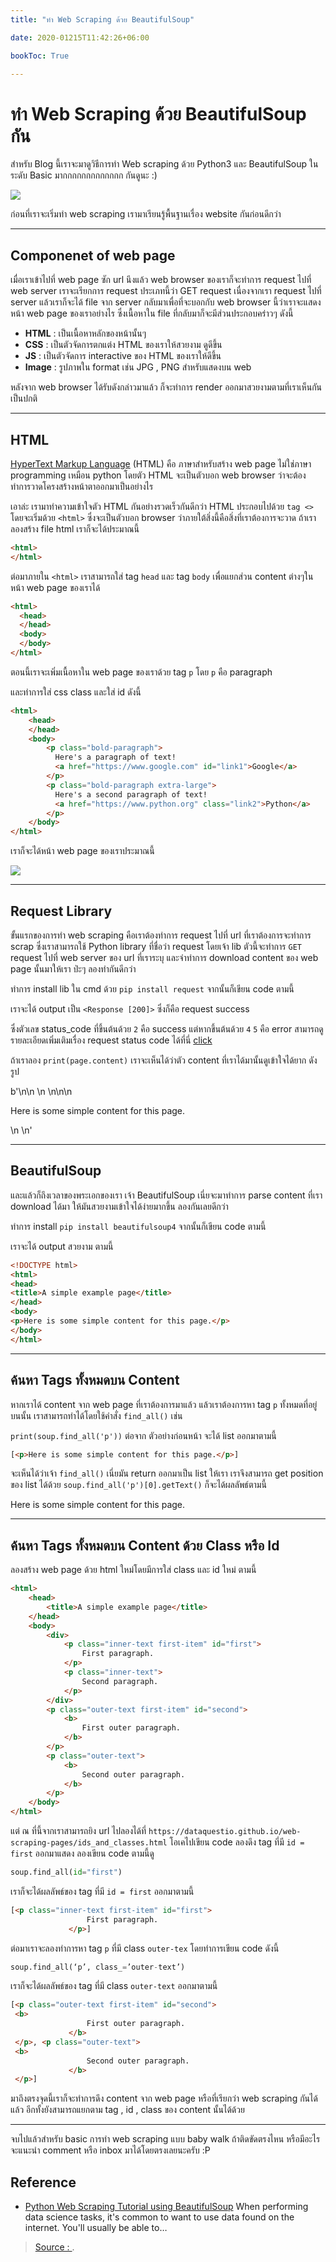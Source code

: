 ```yaml
---
title: "ทำ Web Scraping ด้วย BeautifulSoup"

date: 2020-01215T11:42:26+06:00

bookToc: True

---
```


ทำ Web Scraping ด้วย BeautifulSoup กัน
===

สำหรับ Blog นี้เราจะมาดูวิธีการทำ Web scraping ด้วย Python3 และ BeautifulSoup ในระดับ Basic มากกกกกกกกกกกกก กันดูนะ :)


![](https://miro.medium.com/max/900/1*DNTLycFqmcfwB5iNMCvPFg.jpeg)

ก่อนที่เราจะเริ่มทำ web scraping เรามาเรียนรู้พื้นฐานเรื่อง website กันก่อนดีกว่า

----------

## **Componenet of web page**

เมื่อเราเข้าไปที่ web page ซัก url นึงแล้ว web browser ของเราก็จะทำการ request ไปที่ web server เราจะเรียกการ request ประเภทนี้ว่า GET request เนื่องจากเรา request ไปที่ server แล้วเราก็จะได้ file จาก server กลับมาเพื่อที่จะบอกกับ web browser นี้ว่าเราจะแสดงหน้า web page ของเราอย่างไร ซึ่งเนื้อหาใน file ที่กลับมาก็จะมีส่วนประกอบคร่าวๆ ดังนี้

-   **HTML** : เป็นเนื้อหาหลักของหน้านั้นๆ
-   **CSS** : เป็นตัวจัดการตกแต่ง HTML ของเราให้สวยงาม ดูดีขึ้น
-   **JS** : เป็นตัวจัดการ interactive ของ HTML ของเราให้ดีขึ้น
-   **Image** : รูปภาพใน format เช่น JPG , PNG สำหรับแสดงบน web

หลังจาก web browser ได้รับดังกล่าวมาแล้ว ก็จะทำการ render ออกมาสวยงามตามที่เราเห็นกันเป็นปกติ

----------

## **HTML**

[HyperText Markup Language](https://en.wikipedia.org/wiki/HTML)  (HTML) คือ ภาษาสำหรับสร้าง web page ไม่ใช่ภาษา programming เหมือน python โดยตัว HTML จะเป็นตัวบอก web browser ว่าจะต้องทำการวาดโครงสร้างหน้าตาออกมาเป็นอย่างไร

เอาล่ะ เรามาทำความเข้าใจตัว HTML กันอย่างรวดเร็วกันดีกว่า HTML ประกอบไปด้วย  `tag <>`  โดยจะเริ่มด้วย  `<html>`  ซึ่งจะเป็นตัวบอก browser ว่าภายใต้สิ่งนี้คือสิ่งที่เราต้องการจะวาด ถ้าเราลองสร้าง file html เราก็จะได้ประมาณนี้
```html
<html>  
</html>
```
ต่อมาภายใน  `<html>`  เราสามารถใส่ tag  `head`  และ tag  `body`  เพื่อแยกส่วน content ต่างๆในหน้า web page ของเราได้
```html
<html>  
  <head>  
  </head>  
  <body>  
  </body>  
</html>
```
ตอนนี้เราจะเพิ่มเนื้อหาใน web page ของเราด้วย tag  `p`  โดย  `p`  คือ paragraph

และทำการใส่ css class และใส่ id ดังนี้
```html
<html>  
    <head>  
    </head>  
    <body>  
        <p class="bold-paragraph">  
          Here's a paragraph of text!  
          <a href="https://www.google.com" id="link1">Google</a>  
        </p>  
        <p class="bold-paragraph extra-large">  
          Here's a second paragraph of text!  
          <a href="https://www.python.org" class="link2">Python</a>  
        </p>  
    </body>  
</html>
```
เราก็จะได้หน้า web page ของเราประมาณนี้

![](https://miro.medium.com/max/435/1*BY-qiEr-txcZhe8vZqAUjw.png)

----------

## Request Library

ขั้นแรกของการทำ web scraping คือเราต้องทำการ request ไปที่ url ที่เราต้องการจะทำการ scrap ซึ่งเราสามารถใช้ Python library ที่ชื่อว่า request โดยเจ้า lib ตัวนี้จะทำการ  `GET`  request ไปที่ web server ของ url ที่เราระบุ และจำทำการ download content ของ web page นั้นมาให้เรา ป่ะๆ ลองทำกันดีกว่า

ทำการ install lib ใน cmd ด้วย  `pip install request`  จากนั้นก็เขียน code ตามนี้

เราจะได้ output เป็น  `<Response [200]>`  ซึ่งก็คือ request success

ซึ่งตัวเลข status_code ที่ขึ้นต้นด้วย  `2`  คือ success แต่หากขึ้นต้นด้วย  `4`  `5`  คือ error สามารถดูรายละเอียดเพิ่มเติมเรื่อง request status code ได้ที่นี่  [click](https://www.restapitutorial.com/httpstatuscodes.html)

ถ้าเราลอง  `print(page.content)`  เราจะเห็นได้ว่าตัว content ที่เราได้มานั้นดูเข้าใจได้ยาก ดังรูป

b'<!DOCTYPE html>\n<html>\n <head>\n <title>A simple example page</title>\n</head>\n<body>\n<p>Here is some simple content for this page.</p>\n </body>\n</html>'

----------

## BeautifulSoup

และแล้วก็ถึงเวลาของพระเอกของเรา เจ้า BeautifulSoup เนี่ยจะมาทำการ parse content ที่เรา download ได้มา ให้มันสวยงามเข้าใจได้ง่ายมากขึ้น ลองกันเลยดีกว่า

ทำการ install  `pip install beautifulsoup4`  จากนั้นก็เขียน code ตามนี้

เราจะได้ output สวยงาม ตามนี้
```html
<!DOCTYPE html>    
<html>   
<head>   
<title>A simple example page</title>  
</head>   
<body>   
<p>Here is some simple content for this page.</p>   
</body>   
</html>
```
----------

## ค้นหา Tags ทั้งหมดบน Content

หากเราได้ content จาก web page ที่เราต้องการมาแล้ว แล้วเราต้องการหา tag  `p`  ทั้งหมดที่อยู่บนนั้น เราสามารถทำได้โดยใช้คำสั่ง  `find_all()`  เช่น

`print(soup.find_all('p'))`  ต่อจาก ตัวอย่างก่อนหน้า จะได้ list ออกมาตามนี้
```html
[<p>Here is some simple content for this page.</p>]
```
จะเห็นได้ว่าเจ้า  `find_all()`  เนี่ยมัน return ออกมาเป็น list ให้เรา เราจึงสามารถ get position ของ list ได้ด้วย  `soup.find_all('p')[0].getText()`  ก็จะได้ผลลัพธ์ตามนี้

Here is some simple content for this page.

----------

## ค้นหา Tags ทั้งหมดบน Content ด้วย Class หรือ Id

ลองสร้าง web page ด้วย html ใหม่โดยมีการใส่ class และ id ใหม่ ตามนี้
```html
<html>  
    <head>  
        <title>A simple example page</title>  
    </head>  
    <body>  
        <div>  
            <p class="inner-text first-item" id="first">  
                First paragraph.  
            </p>  
            <p class="inner-text">  
                Second paragraph.  
            </p>  
        </div>  
        <p class="outer-text first-item" id="second">  
            <b>  
                First outer paragraph.  
            </b>  
        </p>  
        <p class="outer-text">  
            <b>  
                Second outer paragraph.  
            </b>  
        </p>  
    </body>  
</html>
```
แต่ ณ ที่นี้จากเราสามารถยิง url ไปลองได้ที่  `https://dataquestio.github.io/web-scraping-pages/ids_and_classes.html`  โอเคไปเขียน code ลองดึง tag ที่มี  `id = first`  ออกมาแสดง ลองเขียน code ตามนี้ดู
```py
soup.find_all(id="first")
```
เราก็จะได้ผลลัพธ์ของ tag ที่มี  `id = first`  ออกมาตามนี้
```html
[<p class="inner-text first-item" id="first">  
                 First paragraph.  
             </p>]
```
ต่อมาเราจะลองทำการหา tag  `p`  ที่มี class  `outer-tex`  โดยทำการเขียน code ดังนี้
```py
soup.find_all(‘p’, class_=’outer-text’)
```
เราก็จะได้ผลลัพธ์ของ tag ที่มี class  `outer-text` ออกมาตามนี้
```html
[<p class="outer-text first-item" id="second">  
 <b>  
                 First outer paragraph.  
             </b>  
 </p>, <p class="outer-text">  
 <b>  
                 Second outer paragraph.  
             </b>  
 </p>]
```
มาถึงตรงจุดนี้เราก็จะทำการดึง content จาก web page หรือที่เรียกว่า web scraping กันได้แล้ว อีกทั้งยังสามารถแยกตาม tag , id , class ของ content นั้นได้ด้วย

----------

จบไปแล้วสำหรับ basic การทำ web scraping แบบ baby walk ถ้าติดขัดตรงไหน หรือมีอะไรจะแนะนำ comment หรือ inbox มาได้โดยตรงเลยนะครับ :P

## **Reference**

- [Python Web Scraping Tutorial using BeautifulSoup](https://www.dataquest.io/blog/web-scraping-tutorial-python/)
When performing data science tasks, it's common to want to use data found on the internet. You'll usually be able to…




> [Source : ](https://medium.com/equinox-blog/%E0%B8%A5%E0%B8%AD%E0%B8%87%E0%B8%97%E0%B8%B3-web-scraping-%E0%B8%94%E0%B9%89%E0%B8%A7%E0%B8%A2-beautifulsoup-%E0%B8%81%E0%B8%B1%E0%B8%99%E0%B9%80%E0%B8%96%E0%B8%AD%E0%B8%B0-b58dc0e1775a).
<!--stackedit_data:
eyJoaXN0b3J5IjpbLTE4MTM0NzgxNDVdfQ==
-->